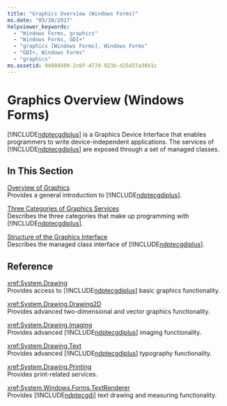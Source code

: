 ```yaml
---
title: "Graphics Overview (Windows Forms)"
ms.date: "03/30/2017"
helpviewer_keywords: 
  - "Windows Forms, graphics"
  - "Windows Forms, GDI+"
  - "graphics [Windows Forms], Windows Forms"
  - "GDI+, Windows Forms"
  - "graphics"
ms.assetid: 94084509-2c6f-477d-923b-d25d37a36b1c
---
```

# Graphics Overview (Windows Forms)
[!INCLUDE[ndptecgdiplus](../../../../includes/ndptecgdiplus-md.md)] is a Graphics Device Interface that enables programmers to write device-independent applications. The services of [!INCLUDE[ndptecgdiplus](../../../../includes/ndptecgdiplus-md.md)] are exposed through a set of managed classes.  
  
## In This Section  
 [Overview of Graphics](../../../../docs/framework/winforms/advanced/overview-of-graphics.md)  
 Provides a general introduction to [!INCLUDE[ndptecgdiplus](../../../../includes/ndptecgdiplus-md.md)].  
  
 [Three Categories of Graphics Services](../../../../docs/framework/winforms/advanced/three-categories-of-graphics-services.md)  
 Describes the three categories that make up programming with [!INCLUDE[ndptecgdiplus](../../../../includes/ndptecgdiplus-md.md)].  
  
 [Structure of the Graphics Interface](../../../../docs/framework/winforms/advanced/structure-of-the-graphics-interface.md)  
 Describes the managed class interface of [!INCLUDE[ndptecgdiplus](../../../../includes/ndptecgdiplus-md.md)].  
  
## Reference  
 <xref:System.Drawing>  
 Provides access to [!INCLUDE[ndptecgdiplus](../../../../includes/ndptecgdiplus-md.md)] basic graphics functionality.  
  
 <xref:System.Drawing.Drawing2D>  
 Provides advanced two-dimensional and vector graphics functionality.  
  
 <xref:System.Drawing.Imaging>  
 Provides advanced [!INCLUDE[ndptecgdiplus](../../../../includes/ndptecgdiplus-md.md)] imaging functionality.  
  
 <xref:System.Drawing.Text>  
 Provides advanced [!INCLUDE[ndptecgdiplus](../../../../includes/ndptecgdiplus-md.md)] typography functionality.  
  
 <xref:System.Drawing.Printing>  
 Provides print-related services.  
  
 <xref:System.Windows.Forms.TextRenderer>  
 Provides [!INCLUDE[ndptecgdi](../../../../includes/ndptecgdi-md.md)] text drawing and measuring functionality.
